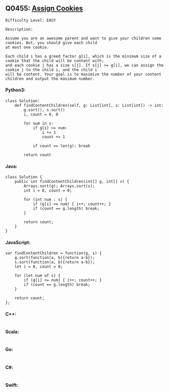 ## Q0455: [Assign Cookies](https://leetcode.com/problems/assign-cookies/)

```
Difficulty Level: EASY
```

```
Description:

Assume you are an awesome parent and want to give your children some cookies. But, you should give each child
at most one cookie.

Each child i has a greed factor g[i], which is the minimum size of a cookie that the child will be content with;
and each cookie j has a size s[j]. If s[j] >= g[i], we can assign the cookie j to the child i, and the child i
will be content. Your goal is to maximize the number of your content children and output the maximum number.
```

#### Python3:

```
class Solution:
    def findContentChildren(self, g: List[int], s: List[int]) -> int:
        g.sort(), s.sort()
        i, count = 0, 0

        for num in s:
            if g[i] <= num:
                i += 1
                count += 1

            if count == len(g): break

        return count
```

#### Java:

```
class Solution {
    public int findContentChildren(int[] g, int[] s) {
        Arrays.sort(g); Arrays.sort(s);
        int i = 0, count = 0;

        for (int num : s) {
            if (g[i] <= num) { i++; count++; }
            if (count == g.length) break;
        }
            
        return count;
    }
}
```

#### JavaScript:

```
var findContentChildren = function(g, s) {
    g.sort(function(a, b){return a-b});
    s.sort(function(a, b){return a-b});
    let i = 0, count = 0;

    for (let num of s) {
        if (g[i] <= num) { i++; count++; }
        if (count == g.length) break;
    }
            
    return count;
};
```

#### C++:

```

```

#### Scala:

```

```

#### Go:

```

```

#### C#:

```

```

#### Swift:

```

```